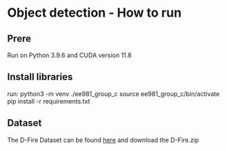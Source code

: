# Object detection - How to run

## Prere

Run on Python 3.9.6 and CUDA version 11.8

## Install libraries
run: python3 -m venv ./ee981_group_c source ee981_group_c/bin/activate pip install -r requirements.txt

## Dataset
The D-Fire Dataset can be found [here](https://github.com/gaiasd/DFireDataset) and download the D-Fire.zip
